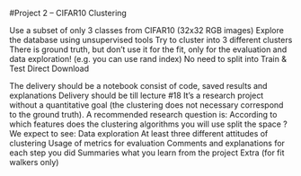 #Project 2 – CIFAR10 Clustering

Use a subset of only 3 classes from CIFAR10 (32x32 RGB images)
Explore the database using unsupervised tools
Try to cluster into 3 different clusters
There is ground truth, but don’t use it for the fit, only for the evaluation and data exploration! (e.g. you can use rand index)
No need to split into Train & Test
Direct Download


The delivery should be a notebook consist of code, saved results and explanations
Delivery should be till lecture #18
It’s a research project without a quantitative goal (the clustering does not necessary correspond to the ground truth). A recommended research question is: According to which features does the clustering algorithms you will use split the space ?
We expect to see:
Data exploration
At least three different attitudes of clustering
Usage of metrics for evaluation
Comments and explanations for each step you did
Summaries what you learn from the project
Extra (for fit walkers only)
